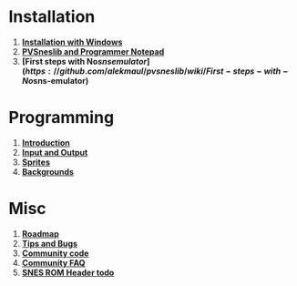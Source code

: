# Installation #

  1. **[Installation with Windows](https://github.com/alekmaul/pvsneslib/wiki/Installation-with-Windows)**
  1. **[PVSneslib and Programmer Notepad](https://github.com/alekmaul/pvsneslib/wiki/PVSneslib-and-Programmer-Notepad)**
  1. **[First steps with No$sns emulator](https://github.com/alekmaul/pvsneslib/wiki/First-steps-with-No$sns-emulator)**

# Programming #
  1. **[Introduction](https://github.com/alekmaul/pvsneslib/wiki/Introduction)**
  1. **[Input and Output](https://github.com/alekmaul/pvsneslib/wiki/Input-and-Output)**
  1. **[Sprites](https://github.com/alekmaul/pvsneslib/wiki/Sprites)**
  1. **[Backgrounds](https://github.com/alekmaul/pvsneslib/wiki/Backgrounds)**

# Misc #
  1. **[Roadmap](https://github.com/alekmaul/pvsneslib/wiki/Roadmap)**
  1. **[Tips and Bugs](https://github.com/alekmaul/pvsneslib/wiki/Tips-and-Bugs)**
  1. **[Community code](https://github.com/alekmaul/pvsneslib/wiki/Community-code)**
  1. **[Community FAQ](https://github.com/alekmaul/pvsneslib/wiki/Community-FAQ)**
  1. **[SNES ROM Header **todo**](https://github.com/alekmaul/pvsneslib/wiki/SNES-ROM-Header)**
